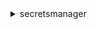 <details>

<summary>
secretsmanager
</summary>

- <details><summary>cancel-rotate-secret</summary>

  * --secret-id
  * --cli-input-json
  * --cli-input-yaml
  * --generate-cli-skeleton


- <details><summary>create-secret</summary>

  * --name
  * --client-request-token
  * --description
  * --kms-key-id
  * --secret-binary
  * --secret-string
  * --tags
  * --add-replica-regions
  * --force-overwrite-replica-secret
  * --no-force-overwrite-replica-secret
  * --cli-input-json
  * --cli-input-yaml
  * --generate-cli-skeleton


- <details><summary>delete-resource-policy</summary>

  * --secret-id
  * --cli-input-json
  * --cli-input-yaml
  * --generate-cli-skeleton


- <details><summary>delete-secret</summary>

  * --secret-id
  * --recovery-window-in-days
  * --force-delete-without-recovery
  * --no-force-delete-without-recovery
  * --cli-input-json
  * --cli-input-yaml
  * --generate-cli-skeleton


- <details><summary>describe-secret</summary>

  * --secret-id
  * --cli-input-json
  * --cli-input-yaml
  * --generate-cli-skeleton


- <details><summary>get-random-password</summary>

  * --password-length
  * --exclude-characters
  * --exclude-numbers
  * --no-exclude-numbers
  * --exclude-punctuation
  * --no-exclude-punctuation
  * --exclude-uppercase
  * --no-exclude-uppercase
  * --exclude-lowercase
  * --no-exclude-lowercase
  * --include-space
  * --no-include-space
  * --require-each-included-type
  * --no-require-each-included-type
  * --cli-input-json
  * --cli-input-yaml
  * --generate-cli-skeleton


- <details><summary>get-resource-policy</summary>

  * --secret-id
  * --cli-input-json
  * --cli-input-yaml
  * --generate-cli-skeleton


- <details><summary>get-secret-value</summary>

  * --secret-id
  * --version-id
  * --version-stage
  * --cli-input-json
  * --cli-input-yaml
  * --generate-cli-skeleton


- <details><summary>help</summary>

  * 


- <details><summary>list-secrets</summary>

  * --filters
  * --sort-order
  * --cli-input-json
  * --cli-input-yaml
  * --starting-token
  * --page-size
  * --max-items
  * --generate-cli-skeleton


- <details><summary>list-secret-version-ids</summary>

  * --secret-id
  * --max-results
  * --next-token
  * --include-deprecated
  * --no-include-deprecated
  * --cli-input-json
  * --cli-input-yaml
  * --generate-cli-skeleton


- <details><summary>put-resource-policy</summary>

  * --secret-id
  * --resource-policy
  * --block-public-policy
  * --no-block-public-policy
  * --cli-input-json
  * --cli-input-yaml
  * --generate-cli-skeleton


- <details><summary>put-secret-value</summary>

  * --secret-id
  * --client-request-token
  * --secret-binary
  * --secret-string
  * --version-stages
  * --cli-input-json
  * --cli-input-yaml
  * --generate-cli-skeleton


- <details><summary>remove-regions-from-replication</summary>

  * --secret-id
  * --remove-replica-regions
  * --cli-input-json
  * --cli-input-yaml
  * --generate-cli-skeleton


- <details><summary>replicate-secret-to-regions</summary>

  * --secret-id
  * --add-replica-regions
  * --force-overwrite-replica-secret
  * --no-force-overwrite-replica-secret
  * --cli-input-json
  * --cli-input-yaml
  * --generate-cli-skeleton


- <details><summary>restore-secret</summary>

  * --secret-id
  * --cli-input-json
  * --cli-input-yaml
  * --generate-cli-skeleton


- <details><summary>rotate-secret</summary>

  * --secret-id
  * --client-request-token
  * --rotation-lambda-arn
  * --rotation-rules
  * --cli-input-json
  * --cli-input-yaml
  * --generate-cli-skeleton


- <details><summary>stop-replication-to-replica</summary>

  * --secret-id
  * --cli-input-json
  * --cli-input-yaml
  * --generate-cli-skeleton


- <details><summary>tag-resource</summary>

  * --secret-id
  * --tags
  * --cli-input-json
  * --cli-input-yaml
  * --generate-cli-skeleton


- <details><summary>untag-resource</summary>

  * --secret-id
  * --tag-keys
  * --cli-input-json
  * --cli-input-yaml
  * --generate-cli-skeleton


- <details><summary>update-secret</summary>

  * --secret-id
  * --client-request-token
  * --description
  * --kms-key-id
  * --secret-binary
  * --secret-string
  * --cli-input-json
  * --cli-input-yaml
  * --generate-cli-skeleton


- <details><summary>update-secret-version-stage</summary>

  * --secret-id
  * --version-stage
  * --remove-from-version-id
  * --move-to-version-id
  * --cli-input-json
  * --cli-input-yaml
  * --generate-cli-skeleton


- <details><summary>validate-resource-policy</summary>

  * --secret-id
  * --resource-policy
  * --cli-input-json
  * --cli-input-yaml
  * --generate-cli-skeleton


</details>


